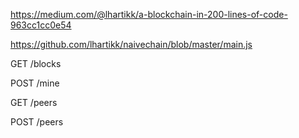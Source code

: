 https://medium.com/@lhartikk/a-blockchain-in-200-lines-of-code-963cc1cc0e54

https://github.com/lhartikk/naivechain/blob/master/main.js

GET /blocks

POST /mine

GET /peers

POST /peers
